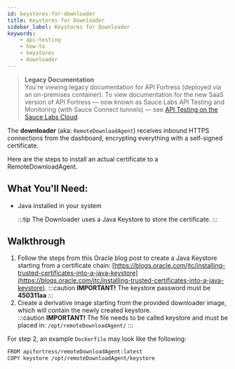 ```yaml
---
id: keystores-for-downloader
title: Keystores for Downloader
sidebar_label: Keystores for Downloader
keywords:
    - api-testing
    - how-to
    - keystores
    - downloader
---
```


<head>
  <meta name="robots" content="noindex" />
</head>

>**Legacy Documentation**<br/>You're viewing legacy documentation for API Fortress (deployed via an on-premises container). To view documentation for the new SaaS version of API Fortress &#8212; now known as Sauce Labs API Testing and Monitoring (with Sauce Connect tunnels) &#8212; see [API Testing on the Sauce Labs Cloud](/api-testing/).

The __downloader__ (aka: `RemoteDownloadAgent`) receives inbound HTTPS connections from the dashboard, encrypting everything with a self-signed certificate.

Here are the steps to install an actual certificate to a RemoteDownloadAgent.

## What You'll Need:

* Java installed in your system

  :::tip
  The Downloader uses a Java Keystore to store the certificate.
  :::

## Walkthrough

1. Follow the steps from this Oracle blog post to create a Java Keystore starting from a certificate chain: [https://blogs.oracle.com/jtc/installing-trusted-certificates-into-a-java-keystore](https://blogs.oracle.com/jtc/installing-trusted-certificates-into-a-java-keystore).
   :::caution **IMPORTANT!**
   The keystore password must be **450311aa**
   :::
2. Create a derivative image starting from the provided downloader image, which will contain the newly created keystore.  
   :::caution **IMPORTANT!**
   The file needs to be called keystore and must be placed in: `/opt/remoteDownloadAgent/`
   :::

For step 2, an example `Dockerfile` may look like the following:

```bash
FROM apifortress/remoteDownloadAgent:latest  
COPY keystore /opt/remoteDownloadAgent/keystore
```
